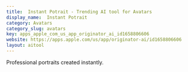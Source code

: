 ```yaml
---
title:  Instant Potrait - Trending AI tool for Avatars
display_name:  Instant Potrait
category: Avatars
category_slug: avatars
key: apps_apple_com_us_app_originator_ai_id1658806606
website: https://apps.apple.com/us/app/originator-ai/id1658806606
layout: aitool
---
```


Professional portraits created instantly.
